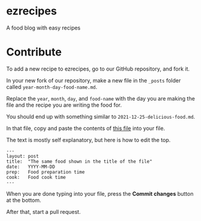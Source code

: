 ezrecipes
=========
A food blog with easy recipes

# Contribute

To add a new recipe to ezrecipes, go to our GitHub repository, and fork it.


In your new fork of our repository, make a new file in the `_posts` folder called `year-month-day-food-name.md`.

Replace the `year`, `month`, `day`, and `food-name` with the day you are making the file and the recipe you are writing the food for.

You should end up with something similar to `2021-12-25-delicious-food.md`.

In that file, copy and paste the contents of [this file](./2021-delicious-food.md) into your file.

The text is mostly self explanatory, but here is how to edit the top.

```
---
layout: post
title:  "The same food shown in the title of the file"
date:   YYYY-MM-DD
prep:   Food preparation time
cook:   Food cook time
---
```
When you are done typing into your file, press the **Commit changes** button at the bottom.

After that, start a pull request.
